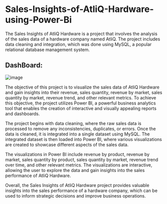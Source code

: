 # Sales-Insights-of-AtliQ-Hardware-using-Power-Bi
The Sales Insights of AtliQ Hardware is a project that involves the analysis of the sales data of a hardware company named AtliQ. The project includes data cleaning and integration, which was done using MySQL, a popular relational database management system.

## DashBoard:
![image](https://github.com/PurnaChandar26/Sales-Insights-of-AtliQ-Hardware-using-Power-Bi/assets/97793147/85f490be-c317-448e-b3dc-6178907d7ebd)

The objective of this project is to visualize the sales data of AtliQ Hardware and gain insights into their revenue, sales quantity, revenue by market, sales quantity by market, revenue trend, and other relevant metrics. To achieve this objective, the project utilizes Power BI, a powerful business analytics tool that enables the creation of interactive and visually appealing reports and dashboards.

The project begins with data cleaning, where the raw sales data is processed to remove any inconsistencies, duplicates, or errors. Once the data is cleaned, it is integrated into a single dataset using MySQL. The integrated dataset is then loaded into Power BI, where various visualizations are created to showcase different aspects of the sales data.

The visualizations in Power BI include revenue by product, revenue by market, sales quantity by product, sales quantity by market, revenue trend over time, and other relevant metrics. The visualizations are interactive, allowing the user to explore the data and gain insights into the sales performance of AtliQ Hardware.

Overall, the Sales Insights of AtliQ Hardware project provides valuable insights into the sales performance of a hardware company, which can be used to inform strategic decisions and improve business operations.



